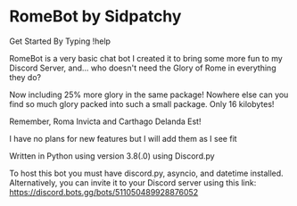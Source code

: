 # RomeBot by Sidpatchy
Get Started By Typing !help

RomeBot is a very basic chat bot I created it to bring some more fun to my Discord Server, and... who doesn't need the Glory of Rome in everything they do?

Now including 25% more glory in the same package! Nowhere else can you find so much glory packed into such a small package. Only 16  kilobytes! 

Remember, Roma Invicta and Carthago Delanda Est!

I have no plans for new features but I will add them as I see fit

Written in Python using version 3.8(.0) using Discord.py

To host this bot you must have discord.py, asyncio, and datetime installed. Alternatively, you can invite it to your Discord server using this link: https://discord.bots.gg/bots/511050489928876052